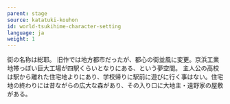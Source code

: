 ```yaml
---
parent: stage
source: katatuki-kouhon
id: world-tsukihime-character-setting
language: ja
weight: 1
---
```


街の名称は総耶。
旧作では地方都市だったが、都心の街並風に変更。京浜工業地帯っぼい巨大工場が四駅くらいとなりにある、という夢空間。
主人公の高校は駅から離れた住宅地よりにあり、学校帰りに駅前に遊びに行く事はない。住宅地の終わりには昔ながらの広大な森があり、その入り口に大地主・遠野家の屋敷がある。
